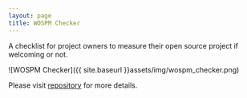 ```yaml
---
layout: page
title: WOSPM Checker
---
```


A checklist for project owners to measure their open source project if welcoming or not. 

![WOSPM Checker]({{ site.baseurl }}assets/img/wospm_checker.png)

Please visit [repository](https://github.com/WOSPM/checker) for more details.
